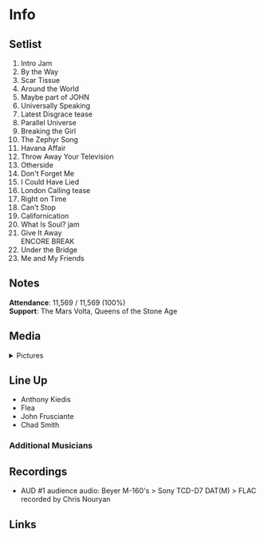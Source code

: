 # Info

## Setlist

1. Intro Jam
2. By the Way
3. Scar Tissue
4. Around the World
5. Maybe part of JOHN
6. Universally Speaking
7. Latest Disgrace tease
8. Parallel Universe
9. Breaking the Girl
10. The Zephyr Song
11. Havana Affair
12. Throw Away Your Television
13. Otherside
14. Don't Forget Me
15. I Could Have Lied
16. London Calling tease
17. Right on Time
18. Can't Stop
19. Californication
20. What Is Soul? jam
21. Give It Away
<br> ENCORE BREAK
22. Under the Bridge
23. Me and My Friends

## Notes

**Attendance**: 11,569 / 11,569 (100%)
<br>
**Support**: The Mars Volta, Queens of the Stone Age

## Media 

<details>
  <summary>Pictures</summary>
  <!--<img alt="Setlist" title="Setlist" src="_.jpg" height="200" />-->
</details>

## Line Up

* Anthony Kiedis
* Flea
* John Frusciante
* Chad Smith

### Additional Musicians

## Recordings

* AUD #1 audience audio: Beyer M-160's > Sony TCD-D7 DAT(M) > FLAC recorded by Chris Nouryan

## Links

